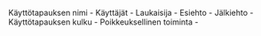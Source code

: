 Käyttötapauksen nimi - 
Käyttäjät - 
Laukaisija - 
Esiehto - 
Jälkiehto - 
Käyttötapauksen kulku - 
Poikkeuksellinen toiminta - 
